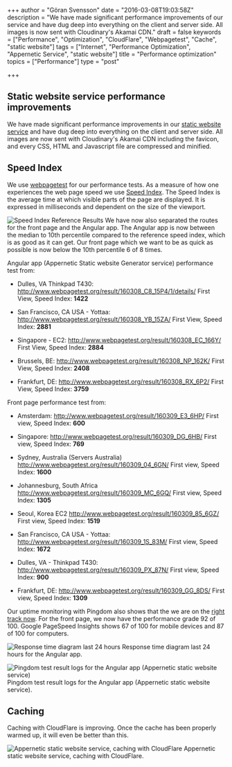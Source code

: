 +++
author = "Göran Svensson"
date = "2016-03-08T19:03:58Z"
description = "We have made significant performance improvements of our service and have dug deep into everything on the client and server side. All images is now sent with Cloudinary's Akamai CDN."
draft = false
keywords = ["Performance", "Optimization", "CloudFlare", "Webpagetest", "Cache", "static website"]
tags = ["Internet", "Performance Optimization", "Appernetic Service", "static website"]
title = "Performance optimization"
topics = ["Performance"]
type = "post"

+++
## Static website service performance improvements
We have made significant performance improvements in our [static website service][1] and have dug deep into everything on the client and server side. All images are now sent with Cloudinary's Akamai CDN including the favicon, and every CSS, HTML and Javascript file are compressed and minified. 

## Speed Index
We use [webpagetest][2] for our performance tests. As a measure of how one experiences the web page speed we use [Speed Index][3]. The Speed Index is the average time at which visible parts of the page are displayed.  It is expressed in milliseconds and dependent on the size of the viewport. 

![Speed Index Reference Results][4]
We have now also separated the routes for the front page and the Angular app. The Angular app is now between the median to 10th percentile compared to the reference speed index, which is as good as it can get. Our front page which we want to be as quick as possible is now below the 10th percentile 6 of 8 times.

Angular app (Appernetic Static website Generator service) performance test from:

 - Dulles, VA Thinkpad T430: http://www.webpagetest.org/result/160308_C8_15P4/1/details/  First View, Speed Index: **1422**

 - San Francisco, CA USA - Yottaa:  http://www.webpagetest.org/result/160308_YB_15ZA/  First View, Speed Index: **2881**

 - Singapore - EC2: http://www.webpagetest.org/result/160308_EC_166Y/  First View, Speed Index: **2884**

 - Brussels, BE: http://www.webpagetest.org/result/160308_NP_162K/ First View, Speed Index: **2408**

 - Frankfurt, DE: http://www.webpagetest.org/result/160308_RX_6P2/  First View, Speed Index: **3759**


Front page performance test from:

 - Amsterdam: http://www.webpagetest.org/result/160309_E3_6HP/ First view, Speed Index: **600**

 - Singapore: http://www.webpagetest.org/result/160309_DG_6HB/ First view, Speed Index: **769**

 - Sydney, Australia (Servers Australia) http://www.webpagetest.org/result/160309_04_6GN/ First view, Speed Index: **1600**

 - Johannesburg, South Africa http://www.webpagetest.org/result/160309_MC_6GQ/ First view, Speed Index: **1305**

 - Seoul, Korea EC2 http://www.webpagetest.org/result/160309_85_6GZ/ First view, Speed Index: **1519**

 - San Francisco, CA USA - Yottaa: http://www.webpagetest.org/result/160309_1S_83M/ First view, Speed Index: **1672**

 - Dulles, VA - Thinkpad T430: http://www.webpagetest.org/result/160309_PX_87N/  First view, Speed Index: **900**

 - Frankfurt, DE: http://www.webpagetest.org/result/160309_GG_8DS/ First view, Speed Index: **1309**

Our uptime monitoring with Pingdom also shows that the we are on the [right track now][5]. For the front page, we now have the performance grade 92 of 100. Google PageSpeed Insights shows 67 of 100 for mobile devices and 87 of 100 for computers. 

![Response time diagram last 24 hours][6]
Response time diagram last 24 hours for the Angular app.

![Pingdom test result logs for the Angular app (Appernetic static website service)][7]
Pingdom test result logs for the Angular app (Appernetic static website service).

## Caching
Caching with CloudFlare is improving. Once the cache has been properly warmed up, it will even be better than this.

![Appernetic static website service, caching with CloudFlare][8]
Appernetic static website service, caching with CloudFlare.


  [1]: https://appernetic.io
  [2]: http://www.webpagetest.org
  [3]: https://sites.google.com/a/webpagetest.org/docs/using-webpagetest/metrics/speed-index
  [4]: https://res.cloudinary.com/appernetic/v1457463274/gcgzrecgedcjnc3gzdj3
  [5]: http://stats.pingdom.com/r7vt9tv6brq8/2014082
  [6]: https://res.cloudinary.com/appernetic/v1457462773/atscsb7z2qtr4cn8qid0
  [7]: https://res.cloudinary.com/appernetic/v1457463057/rbouqv8jnwpfsadjssgk
  [8]: https://res.cloudinary.com/appernetic/v1457461947/hzs05zxjzr8otv2nrvka
